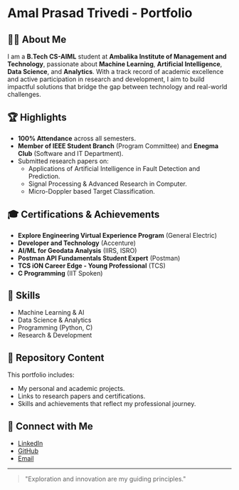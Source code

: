# Amal Prasad Trivedi - Portfolio  

## 👨‍💻 About Me  
I am a **B.Tech CS-AIML** student at **Ambalika Institute of Management and Technology**, passionate about **Machine Learning**, **Artificial Intelligence**, **Data Science**, and **Analytics**. With a track record of academic excellence and active participation in research and development, I aim to build impactful solutions that bridge the gap between technology and real-world challenges.  

## 🏆 Highlights  
- **100% Attendance** across all semesters.  
- **Member of IEEE Student Branch** (Program Committee) and **Enegma Club** (Software and IT Department).  
- Submitted research papers on:  
  - Applications of Artificial Intelligence in Fault Detection and Prediction.  
  - Signal Processing & Advanced Research in Computer.  
  - Micro-Doppler based Target Classification.  

## 🎓 Certifications & Achievements  
- **Explore Engineering Virtual Experience Program** (General Electric)  
- **Developer and Technology** (Accenture)  
- **AI/ML for Geodata Analysis** (IIRS, ISRO)  
- **Postman API Fundamentals Student Expert** (Postman)  
- **TCS iON Career Edge - Young Professional** (TCS)  
- **C Programming** (IIT Spoken)  

## 🚀 Skills  
- Machine Learning & AI  
- Data Science & Analytics  
- Programming (Python, C)  
- Research & Development  

## 📂 Repository Content  
This portfolio includes:  
- My personal and academic projects.  
- Links to research papers and certifications.  
- Skills and achievements that reflect my professional journey.  

## 🔗 Connect with Me  
- [LinkedIn](https://www.linkedin.com/in/amal-prasad-trivedi-b47718271/)  
- [GitHub](https://github.com/amalprasadtrivedi)  
- [Email](mailto:amaltrivedi3904stella@gmail.com)  

---  
> "Exploration and innovation are my guiding principles."  
